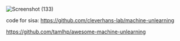 ![Screenshot (133)](https://github.com/mo-shahab/vershachi-unlearning/assets/98043363/0002ae9e-feec-47af-a292-6ae88caf2ef0)


code for sisa: 
https://github.com/cleverhans-lab/machine-unlearning

https://github.com/tamlhp/awesome-machine-unlearning
